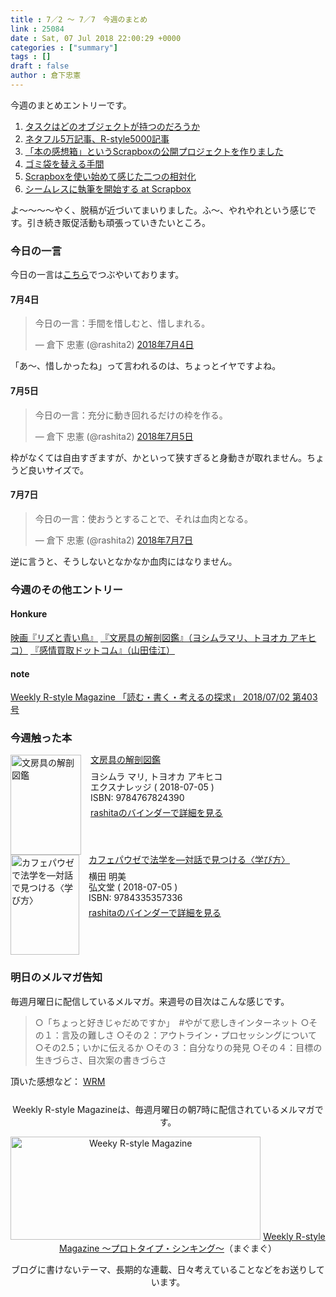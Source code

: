 ```yaml
---
title : 7／2 〜 7／7　今週のまとめ
link : 25084
date : Sat, 07 Jul 2018 22:00:29 +0000
categories : ["summary"]
tags : []
draft : false
author : 倉下忠憲
---
```


今週のまとめエントリーです。
 
<ol>
<li><a href="https://rashita.net/blog/?p=25033">タスクはどのオブジェクトが持つのだろうか</a></li>
<li><a href="https://rashita.net/blog/?p=25038">ネタフル5万記事、R-style5000記事</a></li>
<li><a href="https://rashita.net/blog/?p=25046">「本の感想箱」というScrapboxの公開プロジェクトを作りました</a></li>
<li><a href="https://rashita.net/blog/?p=25054">ゴミ袋を替える手間</a></li>
<li><a href="https://rashita.net/blog/?p=25059">Scrapboxを使い始めて感じた二つの相対化</a></li>
<li><a href="https://rashita.net/blog/?p=25070">シームレスに執筆を開始する at Scrapbox</a></li>
</ol>

よ〜〜〜〜やく、脱稿が近づいてまいりました。ふ〜、やれやれという感じです。引き続き販促活動も頑張っていきたいところ。

<h3>今日の一言</h3>

今日の一言は<a href="http://twitter.com/rashita2 ">こちら</a>でつぶやいております。

<h4>7月4日</h4>

<blockquote class="twitter-tweet" data-lang="ja"><p lang="ja" dir="ltr">今日の一言：手間を惜しむと、惜しまれる。</p>&mdash; 倉下 忠憲 (@rashita2) <a href="https://twitter.com/rashita2/status/1014486200415969284?ref_src=twsrc%5Etfw">2018年7月4日</a></blockquote>
<script async src="https://platform.twitter.com/widgets.js" charset="utf-8"></script>

「あ〜、惜しかったね」って言われるのは、ちょっとイヤですよね。

<h4>7月5日</h4>

<blockquote class="twitter-tweet" data-lang="ja"><p lang="ja" dir="ltr">今日の一言：充分に動き回れるだけの枠を作る。</p>&mdash; 倉下 忠憲 (@rashita2) <a href="https://twitter.com/rashita2/status/1014863370250579969?ref_src=twsrc%5Etfw">2018年7月5日</a></blockquote>
<script async src="https://platform.twitter.com/widgets.js" charset="utf-8"></script>

枠がなくては自由すぎますが、かといって狭すぎると身動きが取れません。ちょうど良いサイズで。

<h4>7月7日</h4>

<blockquote class="twitter-tweet" data-lang="ja"><p lang="ja" dir="ltr">今日の一言：使おうとすることで、それは血肉となる。</p>&mdash; 倉下 忠憲 (@rashita2) <a href="https://twitter.com/rashita2/status/1015519452878680065?ref_src=twsrc%5Etfw">2018年7月7日</a></blockquote>
<script async src="https://platform.twitter.com/widgets.js" charset="utf-8"></script>

逆に言うと、そうしないとなかなか血肉にはなりません。

<h3>今週のその他エントリー</h3>

<H4>Honkure</H4>

<a href="http://honkure.net/rbook/archives/2715">映画『リズと青い鳥』</a>
<a href="http://honkure.net/rbook/archives/2722">『文房具の解剖図鑑』（ヨシムラマリ、トヨオカ アキヒコ）</a>
<a href="http://honkure.net/rbook/archives/2727">『感情買取ドットコム』（山田佳江）</a>

<H4>note</H4>

<a href="https://note.mu/rashita/n/nf78bdc818bd5">Weekly R-style Magazine 「読む・書く・考えるの探求」 2018/07/02 第403号</a>

<H3>今週触った本</H3>

<div class="mm-middle" style="margin-bottom:0px;"><div class="mm-image" style="float:left;"><a href="http://www.amazon.co.jp/exec/obidos/ASIN/4767824397/rashita1000-22/ref=nosim" target="_blank"><img src="https://images-fe.ssl-images-amazon.com/images/I/51lCyGXBhWL._SL160_.jpg" alt="文房具の解剖図鑑" title="文房具の解剖図鑑" width="113" height="160" border="0" /></a></div><div class="mm-content" style="float:left;margin-left:15px;line-height:120%"><div class="mm-title" style="line-height:120%"><a href="http://www.amazon.co.jp/exec/obidos/ASIN/4767824397/rashita1000-22/ref=nosim" target="_blank">文房具の解剖図鑑</a></div><div class="mm-detail" style="margin-top:10px;">ヨシムラ マリ, トヨオカ アキヒコ<br />エクスナレッジ ( 2018-07-05 )<br />ISBN: 9784767824390<br /><div style="margin:7px 0px"><a href="http://mediamarker.net/u/rashita/?asin=4767824397" target="_blank">rashitaのバインダーで詳細を見る</a></div></div></div><div style="clear:left"></div></div>


<div class="mm-middle" style="margin-bottom:0px;"><div class="mm-image" style="float:left;"><a href="http://www.amazon.co.jp/exec/obidos/ASIN/4335357338/rashita1000-22/ref=nosim" target="_blank"><img src="https://images-fe.ssl-images-amazon.com/images/I/51Q1jIqfJGL._SL160_.jpg" alt="カフェパウゼで法学を―対話で見つける〈学び方〉" title="カフェパウゼで法学を―対話で見つける〈学び方〉" width="110" height="160" border="0" /></a></div><div class="mm-content" style="float:left;margin-left:15px;line-height:120%"><div class="mm-title" style="line-height:120%"><a href="http://www.amazon.co.jp/exec/obidos/ASIN/4335357338/rashita1000-22/ref=nosim" target="_blank">カフェパウゼで法学を―対話で見つける〈学び方〉</a></div><div class="mm-detail" style="margin-top:10px;">横田 明美<br />弘文堂 ( 2018-07-05 )<br />ISBN: 9784335357336<br /><div style="margin:7px 0px"><a href="http://mediamarker.net/u/rashita/?asin=4335357338" target="_blank">rashitaのバインダーで詳細を見る</a></div></div></div><div style="clear:left"></div></div>


<h3>明日のメルマガ告知</h3>

毎週月曜日に配信しているメルマガ。来週号の目次はこんな感じです。

<blockquote>
○「ちょっと好きじゃだめですか」　#やがて悲しきインターネット
○その１：言及の難しさ
○その２：アウトライン・プロセッシングについて
○その2.5；いかに伝えるか
○その３：自分なりの発見
○その４：目標の生きづらさ、目次案の書きづらさ
</blockquote>


頂いた感想など：
<a class="twitter-timeline"  href="https://twitter.com/rashita2/timelines/427262290753097729"  data-widget-id="427265271171010561">WRM</a>
    <script>!function(d,s,id){var js,fjs=d.getElementsByTagName(s)[0],p=/^http:/.test(d.location)?'http':'https';if(!d.getElementById(id)){js=d.createElement(s);js.id=id;js.src=p+"://platform.twitter.com/widgets.js";fjs.parentNode.insertBefore(js,fjs);}}(document,"script","twitter-wjs");</script>


<div style="text-align:center;margin-top:25px;">
Weekly R-style Magazineは、毎週月曜日の朝7時に配信されているメルマガです。

<a href="http://www.mag2.com/m/0001185133.html" target="_blank"><img src="https://rashita.net/blog/wp-content/uploads/2010/09/mmbanner.jpg" alt="Weeky R-style Magazine" width="400" height="165" class="alignnone size-full wp-image-12201" /></a>
<a href="http://www.mag2.com/m/0001185133.html" target="_blank">Weekly R-style Magazine ～プロトタイプ・シンキング～</a>（まぐまぐ）

ブログに書けないテーマ、長期的な連載、日々考えていることなどをお送りしています。
</div> 